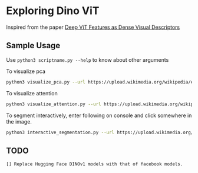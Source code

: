 # Exploring Dino ViT

Inspired from the paper [Deep ViT Features as Dense Visual Descriptors](https://arxiv.org/abs/2112.05814)

## Sample Usage

Use `python3 scriptname.py --help` to know about other arguments

To visualize pca

```bash
python3 visualize_pca.py --url https://upload.wikimedia.org/wikipedia/en/7/7d/Lenna_%28test_image%29.png
```

To visualize attention

```bash
python3 visualize_attention.py --url https://upload.wikimedia.org/wikipedia/en/7/7d/Lenna_%28test_image%29.png
```

To segment interactively, enter following on console and click somewhere in the image.

```bash
python3 interactive_segmentation.py --url https://upload.wikimedia.org/wikipedia/en/7/7d/Lenna_%28test_image%29.png
```

## TODO
    [] Replace Hugging Face DINOv1 models with that of facebook models.
